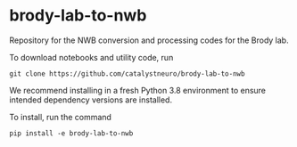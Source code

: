 # brody-lab-to-nwb
Repository for the NWB conversion and processing codes for the Brody lab.

To download notebooks and utility code, run
```
git clone https://github.com/catalystneuro/brody-lab-to-nwb
```
We recommend installing in a fresh Python 3.8 environment to ensure intended dependency versions are installed.

To install, run the command
```
pip install -e brody-lab-to-nwb
```
